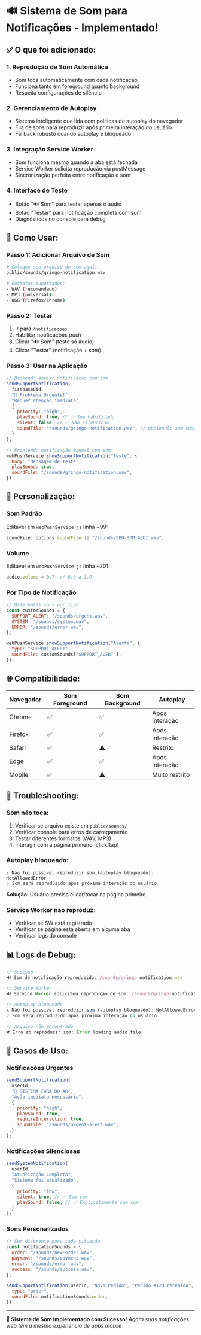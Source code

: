 # 🔊 Sistema de Som para Notificações - Implementado!

## ✅ O que foi adicionado:

### **1. Reprodução de Som Automática**

- Som toca automaticamente com cada notificação
- Funciona tanto em foreground quanto background
- Respeita configurações de silêncio

### **2. Gerenciamento de Autoplay**

- Sistema inteligente que lida com políticas de autoplay do navegador
- Fila de sons para reproduzir após primeira interação do usuário
- Fallback robusto quando autoplay é bloqueado

### **3. Integração Service Worker**

- Som funciona mesmo quando a aba está fechada
- Service Worker solicita reprodução via postMessage
- Sincronização perfeita entre notificação e som

### **4. Interface de Teste**

- Botão "🔊 Som" para testar apenas o áudio
- Botão "Testar" para notificação completa com som
- Diagnósticos no console para debug

## 🎵 Como Usar:

### **Passo 1: Adicionar Arquivo de Som**

```bash
# Coloque seu arquivo de som aqui:
public/sounds/gringo-notification.wav

# Formatos suportados:
- WAV (recomendado)
- MP3 (universal)
- OGG (Firefox/Chrome)
```

### **Passo 2: Testar**

1. Ir para `/notificacoes`
2. Habilitar notificações push
3. Clicar "🔊 Som" (teste só áudio)
4. Clicar "Testar" (notificação + som)

### **Passo 3: Usar na Aplicação**

```javascript
// Backend: enviar notificação com som
sendSupportNotification(
  firebaseUid,
  "🚨 Problema Urgente!",
  "Requer atenção imediata",
  {
    priority: "high",
    playSound: true, // ✅ Som habilitado
    silent: false, // ✅ Não silencioso
    soundFile: "/sounds/gringo-notification.wav", // Opcional: som customizado
  }
);

// Frontend: notificação manual com som
webPushService.showSupportNotification("Teste", {
  body: "Mensagem de teste",
  playSound: true,
  soundFile: "/sounds/gringo-notification.wav",
});
```

## 🔧 Personalização:

### **Som Padrão**

Editável em `webPushService.js` linha ~99:

```javascript
soundFile: options.soundFile || "/sounds/SEU-SOM-AQUI.wav";
```

### **Volume**

Editável em `webPushService.js` linha ~201:

```javascript
audio.volume = 0.7; // 0.0 a 1.0
```

### **Por Tipo de Notificação**

```javascript
// Diferentes sons por tipo
const customSounds = {
  SUPPORT_ALERT: "/sounds/urgent.wav",
  SYSTEM: "/sounds/system.wav",
  ERROR: "/sounds/error.wav",
};

webPushService.showSupportNotification("Alerta", {
  type: "SUPPORT_ALERT",
  soundFile: customSounds["SUPPORT_ALERT"],
});
```

## 🌐 Compatibilidade:

| Navegador | Som Foreground | Som Background | Autoplay       |
| --------- | -------------- | -------------- | -------------- |
| Chrome    | ✅             | ✅             | Após interação |
| Firefox   | ✅             | ✅             | Após interação |
| Safari    | ✅             | ⚠️             | Restrito       |
| Edge      | ✅             | ✅             | Após interação |
| Mobile    | ✅             | ⚠️             | Muito restrito |

## 🐛 Troubleshooting:

### **Som não toca:**

1. Verificar se arquivo existe em `public/sounds/`
2. Verificar console para erros de carregamento
3. Testar diferentes formatos (WAV, MP3)
4. Interagir com a página primeiro (click/tap)

### **Autoplay bloqueado:**

```
⚠️ Não foi possível reproduzir som (autoplay bloqueado): NotAllowedError
💡 Som será reproduzido após próxima interação do usuário
```

**Solução**: Usuário precisa clicar/tocar na página primeiro.

### **Service Worker não reproduz:**

- Verificar se SW está registrado
- Verificar se página está aberta em alguma aba
- Verificar logs do console

## 📊 Logs de Debug:

```javascript
// Sucesso
🔊 Som de notificação reproduzido: /sounds/gringo-notification.wav

// Service Worker
🔊 Service Worker solicitou reprodução de som: /sounds/gringo-notification.wav

// Autoplay bloqueado
⚠️ Não foi possível reproduzir som (autoplay bloqueado): NotAllowedError
💡 Som será reproduzido após próxima interação do usuário

// Arquivo não encontrado
❌ Erro ao reproduzir som: Error loading audio file
```

## 🎯 Casos de Uso:

### **Notificações Urgentes**

```javascript
sendSupportNotification(
  userId,
  "🚨 SISTEMA FORA DO AR",
  "Ação imediata necessária",
  {
    priority: "high",
    playSound: true,
    requireInteraction: true,
    soundFile: "/sounds/urgent-alert.wav",
  }
);
```

### **Notificações Silenciosas**

```javascript
sendSystemNotification(
  userId,
  "Atualização Completa",
  "Sistema foi atualizado",
  {
    priority: "low",
    silent: true, // ✅ Sem som
    playSound: false, // ✅ Explicitamente sem som
  }
);
```

### **Sons Personalizados**

```javascript
// Som diferente para cada situação
const notificationSounds = {
  order: "/sounds/new-order.wav",
  payment: "/sounds/payment.wav",
  error: "/sounds/error.wav",
  success: "/sounds/success.wav",
};

sendSupportNotification(userId, "Novo Pedido", "Pedido #123 recebido", {
  type: "order",
  soundFile: notificationSounds.order,
});
```

---

**🎉 Sistema de Som Implementado com Sucesso!**
_Agora suas notificações web têm a mesma experiência de apps mobile_
